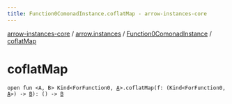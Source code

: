 ```yaml
---
title: Function0ComonadInstance.coflatMap - arrow-instances-core
---
```


[arrow-instances-core](../../index.html) / [arrow.instances](../index.html) / [Function0ComonadInstance](index.html) / [coflatMap](./coflat-map.html)

# coflatMap

`open fun <A, B> Kind<ForFunction0, `[`A`](coflat-map.html#A)`>.coflatMap(f: (Kind<ForFunction0, `[`A`](coflat-map.html#A)`>) -> `[`B`](coflat-map.html#B)`): () -> `[`B`](coflat-map.html#B)